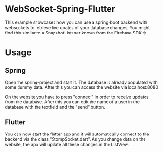 # WebSocket-Spring-Flutter
This example showcases how you can use a spring-boot backend with websockets to retrieve live upates of your database changes. You might find this similar to a SnapshotListener known from the Firebase SDK 🤓

# Usage

## Spring

Open the spring-project and start it. The database is already populated with some dummy data. After this you can access the website via localhost:8080

On the website you have to press "connect" in order to receive updates from the database. After this you can edit the name of a user in the database with the textfield and the "send" button.

## Flutter 

You can now start the flutter app and it will automatically connect to the backend via the class "StompSocket.dart".
As you change data on the website, the app will update all these changes in the ListView.
